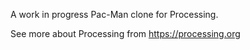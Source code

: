 A work in progress Pac-Man clone for Processing.

See more about Processing from https://processing.org
